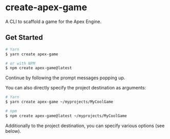# create-apex-game

A CLI to scaffold a game for the Apex Engine.

## Get Started

```bash
# Yarn
$ yarn create apex-game

# or with NPM
$ npm create apex-game@latest
```

Continue by following the prompt messages popping up.

You can also directly specify the project destination as arguments:

```bash
# Yarn
$ yarn create apex-game ~/myprojects/MyCoolGame

# npm
$ npm create apex-game@latest ~/myprojects/MyCoolGame
```

Additionally to the project destination, you can specify various options (see below).
